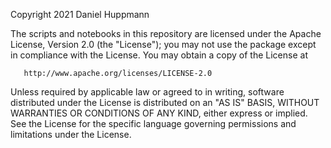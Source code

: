    Copyright 2021 Daniel Huppmann

   The scripts and notebooks in this repository are licensed under
   the Apache License, Version 2.0 (the "License");
   you may not use the package except in compliance with the License.
   You may obtain a copy of the License at

       http://www.apache.org/licenses/LICENSE-2.0

   Unless required by applicable law or agreed to in writing, software
   distributed under the License is distributed on an "AS IS" BASIS,
   WITHOUT WARRANTIES OR CONDITIONS OF ANY KIND, either express or implied.
   See the License for the specific language governing permissions and
   limitations under the License.

